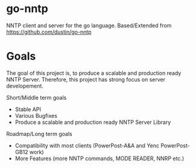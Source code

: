 # go-nntp
NNTP client and server for the go language. Based/Extended from https://github.com/dustin/go-nntp

# Goals

The goal of this project is, to produce a scalable and production ready NNTP Server. Therefore, this
project has strong focus on server developement.

Short/Middle term goals

- Stable API
- Various Bugfixes
- Produce a scalable and production ready NNTP Server Library

Roadmap/Long term goals

- Compatibility with most clients (PowerPost-A&A and Yenc PowerPost-GB12 work)
- More Features (more NNTP commands, MODE READER, NNRP etc.)


